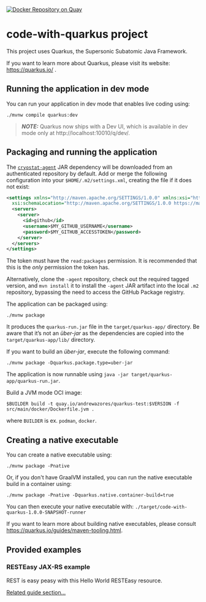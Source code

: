 [![Docker Repository on Quay](https://quay.io/repository/andrewazores/quarkus-test/status "Docker Repository on Quay")](https://quay.io/repository/andrewazores/quarkus-test)

# code-with-quarkus project

This project uses Quarkus, the Supersonic Subatomic Java Framework.

If you want to learn more about Quarkus, please visit its website: https://quarkus.io/ .

## Running the application in dev mode

You can run your application in dev mode that enables live coding using:
```shell script
./mvnw compile quarkus:dev
```

> **_NOTE:_**  Quarkus now ships with a Dev UI, which is available in dev mode only at http://localhost:10010/q/dev/.

## Packaging and running the application

The [`cryostat-agent`](https://github.com/cryostatio/cryostat-agent) JAR dependency will be downloaded from an
authenticated repository by default. Add or merge the following configuration into your `$HOME/.m2/settings.xml`,
creating the file if it does not exist:

```xml
<settings xmlns="http://maven.apache.org/SETTINGS/1.0.0" xmlns:xsi="http://www.w3.org/2001/XMLSchema-instance"
  xsi:schemaLocation="http://maven.apache.org/SETTINGS/1.0.0 https://maven.apache.org/xsd/settings-1.0.0.xsd">
  <servers>
    <server>
      <id>github</id>
      <username>$MY_GITHUB_USERNAME</username>
      <password>$MY_GITHUB_ACCESSTOKEN</password>
    </server>
  </servers>
</settings>
```

The token must have the `read:packages` permission. It is recommended that this is the *only* permission the token has.

Alternatively, clone the `-agent` repository, check out the required tagged version, and `mvn install` it to install
the `-agent` JAR artifact into the local `.m2` repository, bypassing the need to access the GitHub Package registry.

The application can be packaged using:
```shell script
./mvnw package
```
It produces the `quarkus-run.jar` file in the `target/quarkus-app/` directory.
Be aware that it’s not an _über-jar_ as the dependencies are copied into the `target/quarkus-app/lib/` directory.

If you want to build an _über-jar_, execute the following command:
```shell script
./mvnw package -Dquarkus.package.type=uber-jar
```

The application is now runnable using `java -jar target/quarkus-app/quarkus-run.jar`.

Build a JVM mode OCI image:

`$BUILDER build -t quay.io/andrewazores/quarkus-test:$VERSION -f src/main/docker/Dockerfile.jvm .`

where `BUILDER` is ex. `podman`, `docker`.

## Creating a native executable

You can create a native executable using: 
```shell script
./mvnw package -Pnative
```

Or, if you don't have GraalVM installed, you can run the native executable build in a container using: 
```shell script
./mvnw package -Pnative -Dquarkus.native.container-build=true
```

You can then execute your native executable with: `./target/code-with-quarkus-1.0.0-SNAPSHOT-runner`

If you want to learn more about building native executables, please consult https://quarkus.io/guides/maven-tooling.html.

## Provided examples

### RESTEasy JAX-RS example

REST is easy peasy with this Hello World RESTEasy resource.

[Related guide section...](https://quarkus.io/guides/getting-started#the-jax-rs-resources)
